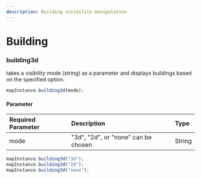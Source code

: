 ```yaml
---
description: Building visibility manipulation
---
```


# Building

### building3d

takes a visibility mode \(string\) as a parameter and displays buildings based on the specified option.

```javascript
mapInstance.building3d(mode);
```

#### Parameter

| Required Parameter | Description | Type |
| :--- | :--- | :--- |
| mode | "3d", "2d", or "none" can be chosen | String |



```javascript
mapInstance.building3d("3d");
mapInstance.building3d("2d");
mapInstance.building3d("none");
```

